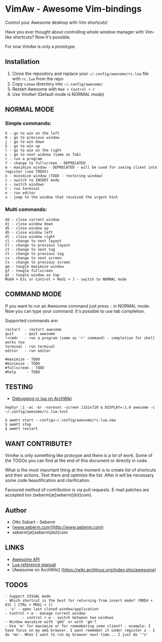 VimAw - Awesome Vim-bindings
============================
Control your Awesome desktop with Vim shortcuts!

Have you ever thought about controlling whole window manager with Vim-like shortcuts? Now it's possible.

For now VimAw is only a prototype.

Installation
------------
1. Clone the repository and replace your `~/.config/awesome/rc.lua` file with `rc.lua` from the repo
2. Copy `vimaw` directory into `~/.config/awesome/`
3. Restart Awesome with `Mod + Control + r`
4. Use VimAw! (Default mode is NORMAL mode)


NORMAL MODE
-----------
### Simple commands:
```
h - go to win on the left
H - go to previous window
j - go to win down
k - go to win up
l - go to win on the right
L - go to next widnow (same as Tab)
r - run a program
f - change to fullscreen - DEPRECATED
m - maximize window - DEPRECATED - will be used for saving client into register (see TODOS)
n - minimize window (TODO - restoring window)
i - switch to INSERT mode
s - switch windows
t - run terminal
e - run editor
u - jump to the window that received the urgent hint
```


### Multi commands:
```
dd - close current window
dj - close window down
dk - close window up
dh - close window left
dl - close window right
cl - change to next layout
Cl - change to previous layout
ct - change to next tag
Ct - change to previous tag
cs - change to next screen
Cs - change to previous screen
gm - toogle maximize window
gf - toogle fullscreen
gt - toogle window on top
Mod4 + Esc or Control + Mod1 + ] - switch to NORMAL mode
```

COMMAND MODE
------------
If you want to run an Awesome command just press `:` in NORMAL mode. Now you can type your command. It's possible to use tab completion.

Supported commands are:
```
restart  - restart awesome
quit     - quit awesome
!<cmd>   - run a program (same as 'r' command) - completion for shell works too
terminal - run terminal
editor   - run editor

#maximize - TODO
#minimize - TODO
#fullscreen - TODO
#help     - TODO
```


TESTING
-------
* [Debugging rc.lua on ArchWiki](https://wiki.archlinux.org/index.php/awesome#Debugging_rc.lua)

```
Xephyr :1 -ac -br -noreset -screen 1152x720 & DISPLAY=:1.0 awesome -c ~/.config/awesome/rc.lua.test

$ awmtt start --config=~/.config/awesome/rc.lua.new
$ awmtt stop
$ awmtt restart
```


WANT CONTRIBUTE?
----------------
VimAw is only something like protoype and there is a lot of work. Some of the
TODOs you can find at the end of this document or directly in code.

What is the most important thing at the moment is to create list of shortcuts
and their actions. Test them and optimize the list. After it will be necessary
some code beautification and clarification.

Favoured method of contribution is via pull requests. E-mail patches are
accepted too (seberm[at]seberm[dot]com).


Author
------
* Otto Sabart - Seberm
* [www.seberm.com](http://www.seberm.com)
* seberm[at]seberm[dot]com


LINKS
-----
* [Awesome API](http://awesome.naquadah.org/doc/api/index.html)
* [Lua reference manual](http://www.lua.org/manual/5.1/manual.html)
* [Awesome on ArchWiki] (https://wiki.archlinux.org/index.php/awesome)


TODOS
-----
```
- Support VISUAL mode
- Which shortcut is the best for returning from insert mode? (MOD4 + ESC | CTRL + MOD1 + [)
- 'u' - open last closed window/application
- Control + w - manage current window
        - control + w - switch between two windows
- Window maximize with 'gUU' or with 'gm'?
- Use 'm' for maximize or for remembering some client? - example: I have focus on my web browser. I want remember it under register x - I do 'mx'. When I want to run my browser next time... I just do '"x'
```
